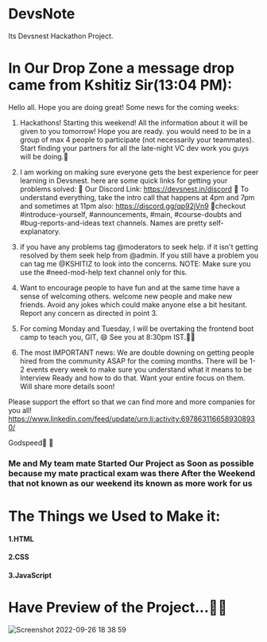 # DevsNote
Its  Devsnest Hackathon Project.

# In Our Drop Zone a message drop came from Kshitiz Sir(13:04 PM):
Hello all. Hope you are doing great! Some news for the coming weeks:

1. Hackathons! Starting this weekend! All the information about it will be given to you tomorrow! Hope you are ready. you would need to be in a group of max 4 people to participate (not necessarily your teammates). Start finding your partners for all the late-night VC dev work you guys will be doing.💯

2. I am working on making sure everyone gets the best experience for peer learning in Devsnest. here are some quick links for getting your problems solved:
📌 Our Discord Link: https://devsnest.in/discord
📌 To understand everything, take the intro call that happens at 4pm and 7pm and sometimes at 11pm also: https://discord.gg/qp92jVn9
📌checkout #introduce-yourself, #announcements, #main, #course-doubts and #bug-reports-and-ideas text channels. Names are pretty self-explanatory.

3. if you have any problems tag @moderators to seek help. if it isn't getting resolved by them seek help from @admin. If you still have a problem you can tag me @KSHITIZ to look into the concerns.
NOTE: Make sure you use the #need-mod-help text channel only for this.

4. Want to encourage people to have fun and at the same time have a sense of welcoming others. welcome new people and make new friends. Avoid any jokes which could make anyone else a bit hesitant. Report any concern as directed in point 3.

5. For coming Monday and Tuesday, I will be overtaking the frontend boot camp to teach you, GIT, 😄 See you at 8:30pm IST.👋🏻

6. The most IMPORTANT news: We are double downing on getting people hired from the community ASAP for the coming months. There will be 1-2 events every week to make sure you understand what it means to be Interview Ready and how to do that. Want your entire focus on them. Will share more details soon!

Please support the effort so that we can find more and more companies for you all!
https://www.linkedin.com/feed/update/urn:li:activity:6978631166589308930/

Godspeed💯 🤍

<h3>Me and My team mate Started Our Project as Soon as possible because my mate practical exam was there After the Weekend that not known as our weekend its known as more work for us</h3>

# The Things we Used to Make it:
<h4>1.HTML</h4>
<h4>2.CSS</h4>
<h4>3.JavaScript</h4>

# Have Preview of the Project...😶‍🌫️
![Screenshot 2022-09-26 18 38 59](https://user-images.githubusercontent.com/91685196/192285051-8e9f286a-5b3a-4eac-8f7a-8b786aec6bc7.png)
